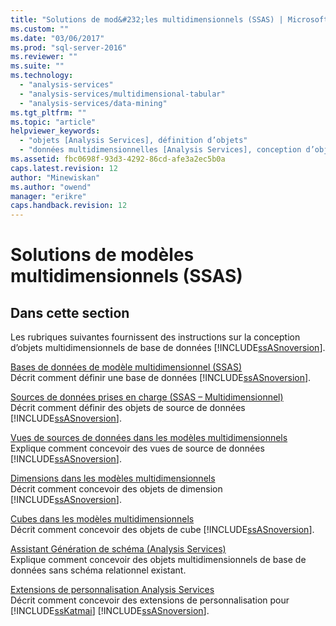 ```yaml
---
title: "Solutions de mod&#232;les multidimensionnels (SSAS) | Microsoft Docs"
ms.custom: ""
ms.date: "03/06/2017"
ms.prod: "sql-server-2016"
ms.reviewer: ""
ms.suite: ""
ms.technology: 
  - "analysis-services"
  - "analysis-services/multidimensional-tabular"
  - "analysis-services/data-mining"
ms.tgt_pltfrm: ""
ms.topic: "article"
helpviewer_keywords: 
  - "objets [Analysis Services], définition d’objets"
  - "données multidimensionnelles [Analysis Services], conception d’objets"
ms.assetid: fbc0698f-93d3-4292-86cd-afe3a2ec5b0a
caps.latest.revision: 12
author: "Minewiskan"
ms.author: "owend"
manager: "erikre"
caps.handback.revision: 12
---
```

# Solutions de mod&#232;les multidimensionnels (SSAS)
    
## Dans cette section  
 Les rubriques suivantes fournissent des instructions sur la conception d’objets multidimensionnels de base de données [!INCLUDE[ssASnoversion](../../includes/ssasnoversion-md.md)].  
  
 [Bases de données de modèle multidimensionnel &#40;SSAS&#41;](../../analysis-services/multidimensional-models/multidimensional-model-databases-ssas.md)  
 Décrit comment définir une base de données [!INCLUDE[ssASnoversion](../../includes/ssasnoversion-md.md)].  
  
 [Sources de données prises en charge &#40;SSAS – Multidimensionnel&#41;](../../analysis-services/multidimensional-models/supported-data-sources-ssas-multidimensional.md)  
 Décrit comment définir des objets de source de données [!INCLUDE[ssASnoversion](../../includes/ssasnoversion-md.md)].  
  
 [Vues de sources de données dans les modèles multidimensionnels](../../analysis-services/multidimensional-models/data-source-views-in-multidimensional-models.md)  
 Explique comment concevoir des vues de source de données [!INCLUDE[ssASnoversion](../../includes/ssasnoversion-md.md)].  
  
 [Dimensions dans les modèles multidimensionnels](../../analysis-services/multidimensional-models/dimensions-in-multidimensional-models.md)  
 Décrit comment concevoir des objets de dimension [!INCLUDE[ssASnoversion](../../includes/ssasnoversion-md.md)].  
  
 [Cubes dans les modèles multidimensionnels](../../analysis-services/multidimensional-models/cubes-in-multidimensional-models.md)  
 Décrit comment concevoir des objets de cube [!INCLUDE[ssASnoversion](../../includes/ssasnoversion-md.md)].  
  
 [Assistant Génération de schéma &#40;Analysis Services&#41;](../../analysis-services/multidimensional-models/schema-generation-wizard-analysis-services.md)  
 Explique comment concevoir des objets multidimensionnels de base de données sans schéma relationnel existant.  
  
 [Extensions de personnalisation Analysis Services](../../analysis-services/multidimensional-models/extending-olap/analysis-services-personalization-extensions.md)  
 Décrit comment concevoir des extensions de personnalisation pour [!INCLUDE[ssKatmai](../../includes/sskatmai-md.md)] [!INCLUDE[ssASnoversion](../../includes/ssasnoversion-md.md)].  
  
  